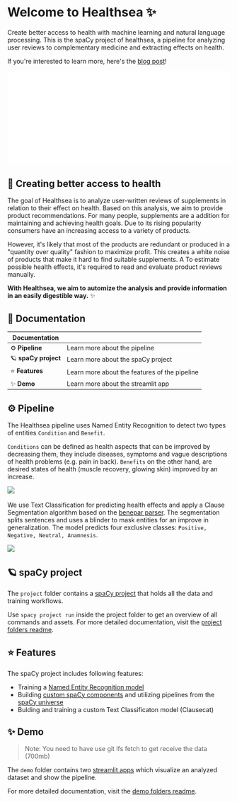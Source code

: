# Welcome to Healthsea ✨
Create better access to health with machine learning and natural language processing. This is the spaCy project of healthsea, a pipeline for analyzing user reviews to complementary medicine and extracting effects on health. 

If you're interested to learn more, here's the [blog post]()!

![](img/healthsea_anim.gif)

## 💉 Creating better access to health
The goal of Healthsea is to analyze user-written reviews of supplements in relation to their effect on health. Based on this analysis, we aim to provide product recommendations.
For many people, supplements are a addition for maintaining and achieving health goals. Due to its rising popularity consumers have an increasing access to a variety of products.

However, it's likely that most of the products are redundant or produced in a "quantity over quality" fashion to maximize profit. This creates a white noise of products that make it hard to find suitable supplements. A
To estimate possible health effects, it's required to read and evaluate product reviews manually. 

**With Healthsea, we aim to automize the analysis and provide information in an easily digestible way.** ✨


## 📖 Documentation

| Documentation              |                                                                |
| -------------------------- | -------------------------------------------------------------- |
| ⚙️ **Pipeline**      | Learn more about the pipeline               |
| 🪐 **spaCy project**      | Learn more about the spaCy project               |
| ⭐️ **Features**           | Learn more about the features of the pipeline              |
| ✨ **Demo**                | Learn more about the streamlit app              |

## ⚙️ Pipeline
The Healthsea pipeline uses Named Entity Recognition to detect two types of entities ```Condition``` and ```Benefit```.

 ```Conditions``` can be defined as health aspects that can be improved by decreasing them, they include diseases, symptoms and vague descriptions of health problems (e.g. pain in back). ```Benefits``` on the other hand, are desired states of health (muscle recovery, glowing skin) improved by an increase.

![](img/ner_guide.PNG)

We use Text Classification for predicting health effects and apply a Clause Segmentation algorithm based on the [benepar parser](). The segmentation splits sentences and uses a blinder to mask entities for an improve in generalization. The model predicts four exclusive classes: ```Positive, Negative, Neutral, Anamnesis```.

![](img/clausecat_guide.PNG)

## 🪐 spaCy project
The ```project``` folder contains a [spaCy project](https://spacy.io/usage/projects) that holds all the data and training workflows.

Use ```spacy project run``` inside the project folder to get an overview of all commands and assets. For more detailed documentation, visit the [project folders readme](https://github.com/thomashacker/healthsea/tree/main/project). 

## ⭐️ Features
The spaCy project includes following features:
- Training a [Named Entity Recognition model](https://spacy.io/usage/linguistic-features#named-entities) 
- Building [custom spaCy components](https://spacy.io/usage/processing-pipelines#custom-components) and utilizing pipelines from the [spaCy universe](https://spacy.io/universe)
- Bulding and training a custom Text Classificaton model (Clausecat)

## ✨ Demo
> Note: You need to have use git lfs fetch to get receive the data (700mb) 

The ```demo``` folder contains two [streamlit apps](https://streamlit.io/) which visualize an analyzed dataset and show the pipeline.

For more detailed documentation, visit the [demo folders readme](https://github.com/thomashacker/healthsea/tree/main/demo).


